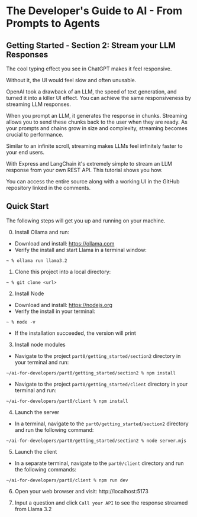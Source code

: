 # The Developer's Guide to AI - From Prompts to Agents

## Getting Started - Section 2: Stream your LLM Responses

The cool typing effect you see in ChatGPT makes it feel responsive.

Without it, the UI would feel slow and often unusable.

OpenAI took a drawback of an LLM, the speed of text generation, and turned it into a killer UI effect.  You can achieve the same responsiveness by streaming LLM responses.
 
When you prompt an LLM, it generates the response in chunks.  Streaming allows you to send these chunks back to the user when they are ready.  As your prompts and chains grow in size and complexity, streaming becomes crucial to performance.

Similar to an infinite scroll, streaming makes LLMs feel infinitely faster to your end users.

With Express and LangChain it's extremely simple to stream an LLM response from your own REST API.  This tutorial shows you how.

You can access the entire source along with a working UI in the GitHub repository linked in the comments.

## Quick Start

The following steps will get you up and running on your machine.

0. Install Ollama and run:

- Download and install: https://ollama.com
- Verify the install and start Llama in a terminal window:

```
~ % ollama run llama3.2
```

1. Clone this project into a local directory:

```
~ % git clone <url>
```

2. Install Node

- Download and install: https://nodejs.org
- Verify the install in your terminal:

```
~ % node -v
```

- If the installation succeeded, the version will print

3. Install node modules

- Navigate to the project `part0/getting_started/section2` directory in your terminal and run:

```
~/ai-for-developers/part0/getting_started/section2 % npm install
```

- Navigate to the project `part0/getting_started/client` directory in your terminal and run:

```
~/ai-for-developers/part0/client % npm install
```

4.  Launch the server

- In a terminal, navigate to the `part0/getting_started/section2` directory and run the following command:

```
~/ai-for-developers/part0/getting_started/section2 % node server.mjs
```

5.  Launch the client

- In a separate terminal, navigate to the `part0/client` directory and run the following commands:

```
~/ai-for-developers/part0/client % npm run dev
```

6. Open your web browser and visit: http://localhost:5173

7. Input a question and click `Call your API` to see the response streamed from Llama 3.2